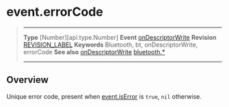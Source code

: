 # event.errorCode

> --------------------- ------------------------------------------------------------------------------------------
> __Type__              [Number][api.type.Number]
> __Event__             [onDescriptorWrite](/plugin.bluetooth.type.Gatt.event.onDescriptorWrite.md)
> __Revision__          [REVISION_LABEL](REVISION_URL)
> __Keywords__          Bluetooth, bt, onDescriptorWrite, errorCode
> __See also__          [onDescriptorWrite](/plugin.bluetooth.type.Gatt.event.onDescriptorWrite.md)
>						[bluetooth.*](/plugin.bluetooth.md)
> --------------------- ------------------------------------------------------------------------------------------

## Overview

Unique error code, present when [event.isError](/plugin.bluetooth.type.Gatt.event.onDescriptorWrite.isError.md) is `true`, `nil` otherwise.